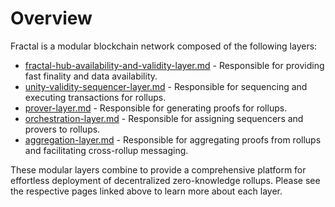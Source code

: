 # Overview

Fractal is a modular blockchain network composed of the following layers:

* [fractal-hub-availability-and-validity-layer.md](fractal-hub-availability-and-validity-layer.md "mention") - Responsible for providing fast finality and data availability.
* [unity-validity-sequencer-layer.md](unity-validity-sequencer-layer.md "mention") - Responsible for sequencing and executing transactions for rollups.
* [prover-layer.md](prover-layer.md "mention") - Responsible for generating proofs for rollups.
* [orchestration-layer.md](orchestration-layer.md "mention") - Responsible for assigning sequencers and provers to rollups.
* [aggregation-layer.md](aggregation-layer.md "mention") - Responsible for aggregating proofs from rollups and facilitating cross-rollup messaging.

These modular layers combine to provide a comprehensive platform for effortless deployment of decentralized zero-knowledge rollups. Please see the respective pages linked above to learn more about each layer.&#x20;
